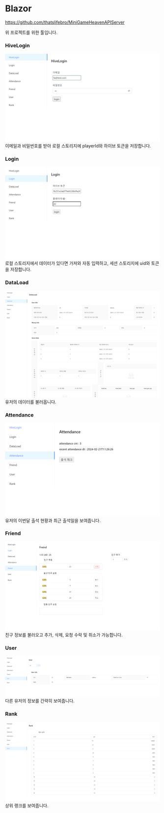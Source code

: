 # Blazor

https://github.com/thatslifebro/MiniGameHeavenAPIServer

위 프로젝트를 위한 툴입니다.

### HiveLogin

![hivelogin](img/hivelogin.PNG)
이메일과 비밀번호를 받아 로컬 스토리지에 playerId와 하이브 토큰을 저장합니다.

### Login

![login](/img/login.png)
로컬 스토리지에서 데이터가 있다면 가져와 자동 입력하고, 세션 스토리지에 uid와 토큰을 저장합니다.

### DataLoad

![dataload](/img/dataload.png)
유저의 데이터를 불러옵니다.

### Attendance

![attendance](/img/attendance.png)
유저의 이번달 출석 현황과 최근 출석일을 보여줍니다.

### Friend

![friend](/img/friend.png)
친구 정보를 불러오고 추가, 삭제, 요청 수락 및 취소가 가능합니다.

### User

![user](/img/user.png)
다른 유저의 정보를 간략히 보여줍니다.

### Rank

![rank](/img/rank.png)
상위 랭크를 보여줍니다.
